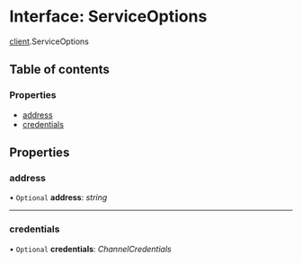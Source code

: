 # Interface: ServiceOptions

[client](../modules/client.md).ServiceOptions

## Table of contents

### Properties

- [address](client.serviceoptions.md#address)
- [credentials](client.serviceoptions.md#credentials)

## Properties

### address

• `Optional` **address**: *string*

___

### credentials

• `Optional` **credentials**: *ChannelCredentials*
